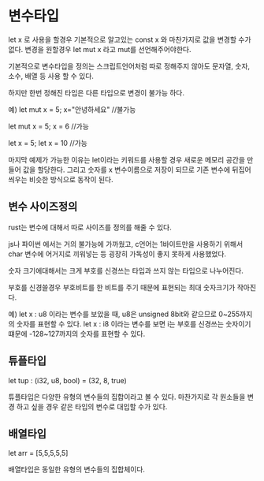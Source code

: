 # 변수타입

let x 로 사용을 할경우 기본적으로 알고있는 const x 와 마찬가지로 값을 변경할 수가 없다.
변경을 원할경우 let mut x 라고 mut를 선언해주어야한다.

기본적으로 변수타입을 정의는 스크립트언어처럼 따로 정해주지 않아도 문자열, 숫자, 소수, 배열 등 사용 할 수 있다.

하지만 한번 정해진 타입은 다른 타입으로 변경이 불가능 하다.


예)
let mut x = 5;
x="안녕하세요" //불가능

let mut x = 5;
x = 6 //가능

let x = 5;
let x = 10 //가능 

마지막 예제가 가능한 이유는 let이라는 키워드를 사용할 경우 새로운 메모리 공간을 만들어 값을 할당한다.
그리고 숫자를 x 변수이름으로 저장이 되므로 기존 변수에 뒤집어 씌우는 비슷한 방식으로 동작이 된다.


## 변수 사이즈정의

rust는 변수에 대해서 따로 사이즈를 정의를 해줄 수 있다. 

js나 파이썬 에서는 거의 불가능에 가까웠고, c언어는 1바이트만을 사용하기 위해서 char 변수에 어거지로 끼워넣는 등 굉장히 가독성이 좋지 못하게 사용했었다.

숫자 크기에대해서는 크게 부호를 신경쓰는 타입과 쓰지 않는 타입으로 나누어진다.

부호를 신경쓸경우 부호비트를 한 비트를 주기 때문에 표현되는 최대 숫자크기가 작아진다.

예)
let x : u8 이라는 변수를 보았을 때, u8은 unsigned 8bit와 같으므로 0~255까지의 숫자를 표현할 수 있다.
let x : i8 이라는 변수를 보면 i는 부호를 신경쓰는 숫자이기떄문에 -128~127까지의 숫자를 표현할 수 있다.

## 튜플타입

let tup : (i32, u8, bool) = (32, 8, true)

튜플타입은 다양한 유형의 변수들의 집합이라고 볼 수 있다. 마찬가지로 각 원소들을 변경 하고 싶을 경우 같은 타입의 변수로 대입할 수가 있다.

## 배열타입

let arr = [5,5,5,5,5]

배열타입은 동일한 유형의 변수들의 집합체이다.
